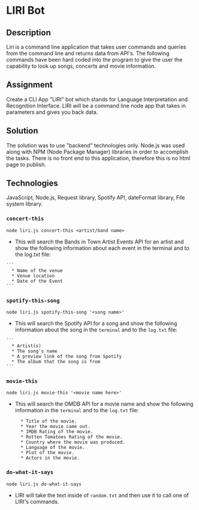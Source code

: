 # LIRI Bot

## Description

Liri is a command line application that takes user commands and queries from the command line and returns data from API's. The following commands have been hard coded into the program to give the user the capability to look up songs, concerts and movie information.

## Assignment

Create a CLI App "LIRI" bot which stands for Language Interpretation and Recognition Interface. LIRI will be a command line node app that takes in parameters and gives you back data. 

## Solution

The solution was to use "backend" technologies only.  Node.js was used along with NPM (Node Package Manager) libraries in order to accomplish the tasks. There is no front end to this application, therefore this is no html page to publish.

## Technologies
JavaScript, Node.js, Request library, Spotify API, dateFormat library, File system library.


### `concert-this`

  `node liri.js concert-this <artist/band name>`

   * This will search the Bands in Town Artist Events API for an artist and show the following information about each event in the terminal and to the log.txt file:

    ```
      * Name of the venue
      * Venue location
      * Date of the Event 
    ```

### `spotify-this-song`

  `node liri.js spotify-this-song '<song name>'`

   * This will search the Spotify API for a song and show the following information about the song in the `terminal` and to the `log.txt` file:
   
    ```
      * Artist(s)
      * The song's name
      * A preview link of the song from Spotify
      * The album that the song is from
    ```

### `movie-this`

  `node liri.js movie-this '<movie name here>'`

  * This will search the OMDB API for a movie name and show the following information in the `terminal` and to the `log.txt` file:

    ```
      * Title of the movie.
      * Year the movie came out.
      * IMDB Rating of the movie.
      * Rotten Tomatoes Rating of the movie.
      * Country where the movie was produced.
      * Language of the movie.
      * Plot of the movie.
      * Actors in the movie.
    ```

### `do-what-it-says`
  `node liri.js do-what-it-says`

   * LIRI will take the text inside of `random.txt` and then use it to call one of LIRI's commands.

